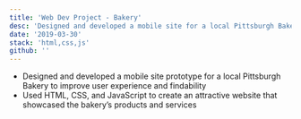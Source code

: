 ```yaml
---
title: 'Web Dev Project - Bakery'
desc: 'Designed and developed a mobile site for a local Pittsburgh Bakery to improve user experience and findability'
date: '2019-03-30'
stack: 'html,css,js'
github: ''
---
```


- Designed and developed a mobile site prototype for a local Pittsburgh Bakery to improve user experience and findability
- Used HTML, CSS, and JavaScript to create an attractive website that showcased the bakery’s products and services
